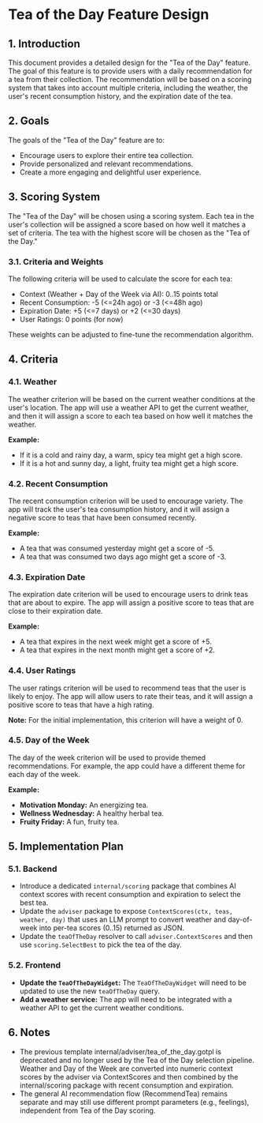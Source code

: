 # Tea of the Day Feature Design

## 1. Introduction

This document provides a detailed design for the "Tea of the Day" feature. The goal of this feature is to provide users with a daily recommendation for a tea from their collection. The recommendation will be based on a scoring system that takes into account multiple criteria, including the weather, the user's recent consumption history, and the expiration date of the tea.

## 2. Goals

The goals of the "Tea of the Day" feature are to:

*   Encourage users to explore their entire tea collection.
*   Provide personalized and relevant recommendations.
*   Create a more engaging and delightful user experience.

## 3. Scoring System

The "Tea of the Day" will be chosen using a scoring system. Each tea in the user's collection will be assigned a score based on how well it matches a set of criteria. The tea with the highest score will be chosen as the "Tea of the Day."

### 3.1. Criteria and Weights

The following criteria will be used to calculate the score for each tea:

*   Context (Weather + Day of the Week via AI): 0..15 points total
*   Recent Consumption: -5 (<=24h ago) or -3 (<=48h ago)
*   Expiration Date: +5 (<=7 days) or +2 (<=30 days)
*   User Ratings: 0 points (for now)

These weights can be adjusted to fine-tune the recommendation algorithm.

## 4. Criteria

### 4.1. Weather

The weather criterion will be based on the current weather conditions at the user's location. The app will use a weather API to get the current weather, and then it will assign a score to each tea based on how well it matches the weather.

**Example:**

*   If it is a cold and rainy day, a warm, spicy tea might get a high score.
*   If it is a hot and sunny day, a light, fruity tea might get a high score.

### 4.2. Recent Consumption

The recent consumption criterion will be used to encourage variety. The app will track the user's tea consumption history, and it will assign a negative score to teas that have been consumed recently.

**Example:**

*   A tea that was consumed yesterday might get a score of -5.
*   A tea that was consumed two days ago might get a score of -3.

### 4.3. Expiration Date

The expiration date criterion will be used to encourage users to drink teas that are about to expire. The app will assign a positive score to teas that are close to their expiration date.

**Example:**

*   A tea that expires in the next week might get a score of +5.
*   A tea that expires in the next month might get a score of +2.

### 4.4. User Ratings

The user ratings criterion will be used to recommend teas that the user is likely to enjoy. The app will allow users to rate their teas, and it will assign a positive score to teas that have a high rating.

**Note:** For the initial implementation, this criterion will have a weight of 0.

### 4.5. Day of the Week

The day of the week criterion will be used to provide themed recommendations. For example, the app could have a different theme for each day of the week.

**Example:**

*   **Motivation Monday:** An energizing tea.
*   **Wellness Wednesday:** A healthy herbal tea.
*   **Fruity Friday:** A fun, fruity tea.

## 5. Implementation Plan

### 5.1. Backend

*   Introduce a dedicated `internal/scoring` package that combines AI context scores with recent consumption and expiration to select the best tea.
*   Update the `adviser` package to expose `ContextScores(ctx, teas, weather, day)` that uses an LLM prompt to convert weather and day-of-week into per-tea scores (0..15) returned as JSON.
*   Update the `teaOfTheDay` resolver to call `adviser.ContextScores` and then use `scoring.SelectBest` to pick the tea of the day.

### 5.2. Frontend

*   **Update the `TeaOfTheDayWidget`:** The `TeaOfTheDayWidget` will need to be updated to use the new `teaOfTheDay` query.
*   **Add a weather service:** The app will need to be integrated with a weather API to get the current weather conditions.


## 6. Notes

- The previous template internal/adviser/tea_of_the_day.gotpl is deprecated and no longer used by the Tea of the Day selection pipeline. Weather and Day of the Week are converted into numeric context scores by the adviser via ContextScores and then combined by the internal/scoring package with recent consumption and expiration.
- The general AI recommendation flow (RecommendTea) remains separate and may still use different prompt parameters (e.g., feelings), independent from Tea of the Day scoring.
